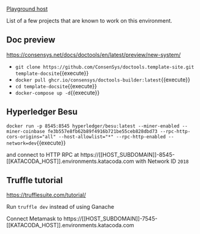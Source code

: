 [Playground host](https://[[HOST_SUBDOMAIN]]-[[KATACODA_HOST]].environments.katacoda.com/)

List of a few projects that are known to work on this environment.

## Doc preview

https://consensys.net/docs/doctools/en/latest/preview/new-system/

- `git clone https://github.com/ConsenSys/doctools.template-site.git template-docsite`{{execute}}
- `docker pull ghcr.io/consensys/doctools-builder:latest`{{execute}}
- `cd template-docsite`{{execute}}
- `docker-compose up -d`{{execute}}

## Hyperledger Besu

`docker run -p 8545:8545 hyperledger/besu:latest --miner-enabled --miner-coinbase fe3b557e8fb62b89f4916b721be55ceb828dbd73 --rpc-http-cors-origins="all" --host-allowlist="*" --rpc-http-enabled --network=dev`{{execute}}

and connect to HTTP RPC at https://[[HOST_SUBDOMAIN]]-8545-[[KATACODA_HOST]].environments.katacoda.com with Network ID `2018`

## Truffle tutorial

https://trufflesuite.com/tutorial/

Run `truffle dev` instead of using Ganache

Connect Metamask to https://[[HOST_SUBDOMAIN]]-7545-[[KATACODA_HOST]].environments.katacoda.com
